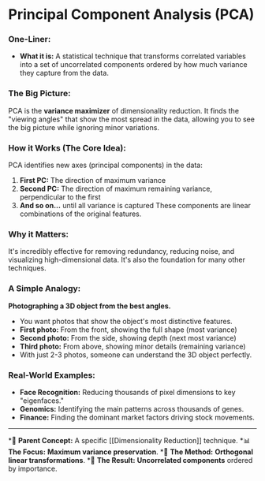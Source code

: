 # Principal Component Analysis (PCA)

### One-Liner:
*   **What it is:** A statistical technique that transforms correlated variables into a set of uncorrelated components ordered by how much variance they capture from the data.

### The Big Picture:
PCA is the **variance maximizer** of dimensionality reduction. It finds the "viewing angles" that show the most spread in the data, allowing you to see the big picture while ignoring minor variations.

### How it Works (The Core Idea):
PCA identifies new axes (principal components) in the data:
1.  **First PC:** The direction of maximum variance
2.  **Second PC:** The direction of maximum remaining variance, perpendicular to the first
3.  **And so on...** until all variance is captured
These components are linear combinations of the original features.

### Why it Matters:
It's incredibly effective for removing redundancy, reducing noise, and visualizing high-dimensional data. It's also the foundation for many other techniques.

### A Simple Analogy:
**Photographing a 3D object from the best angles.**
*   You want photos that show the object's most distinctive features.
*   **First photo:** From the front, showing the full shape (most variance)
*   **Second photo:** From the side, showing depth (next most variance)
*   **Third photo:** From above, showing minor details (remaining variance)
*   With just 2-3 photos, someone can understand the 3D object perfectly.

### Real-World Examples:
*   **Face Recognition:** Reducing thousands of pixel dimensions to key "eigenfaces."
*   **Genomics:** Identifying the main patterns across thousands of genes.
*   **Finance:** Finding the dominant market factors driving stock movements.

---
*🌳 **Parent Concept:** A specific [[Dimensionality Reduction]] technique.
*📊 **The Focus:** **Maximum variance preservation**.
*📐 **The Method:** **Orthogonal linear transformations**.
*🎯 **The Result:** **Uncorrelated components** ordered by importance.
